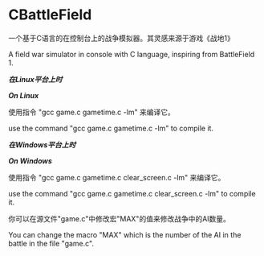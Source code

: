# CBattleField
一个基于C语言的在控制台上的战争模拟器。其灵感来源于游戏《战地1》

A field war simulator in console with C language, inspiring from BattleField 1.

***在Linux平台上时***

***On Linux***

使用指令 "gcc game.c gametime.c -lm" 来编译它。

use the command "gcc game.c gametime.c -lm" to compile it. 

***在Windows平台上时***

***On Windows***

使用指令 "gcc game.c gametime.c clear_screen.c -lm" 来编译它。

use the command "gcc game.c gametime.c clear_screen.c -lm" to compile it.

你可以在源文件"game.c"中修改宏"MAX"的值来修改战争中的AI数量。

You can change the macro "MAX" which is the number of the AI in the battle in the file "game.c".


